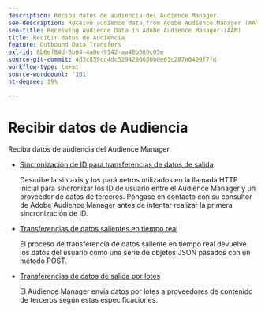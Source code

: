 ```yaml
---
description: Reciba datos de audiencia del Audience Manager.
seo-description: Receive audience data from Adobe Audience Manager (AAM).
seo-title: Receiving Audience Data in Adobe Audience Manager (AAM)
title: Recibir datos de Audiencia
feature: Outbound Data Transfers
exl-id: 8b6ef84d-6b04-4a0e-9142-aa48b586c05e
source-git-commit: 4d3c859cc4dc5294286680b0e63c287e0409f7fd
workflow-type: tm+mt
source-wordcount: '101'
ht-degree: 19%

---
```


# Recibir datos de Audiencia 

Reciba datos de audiencia del Audience Manager.

* [Sincronización de ID para transferencias de datos de salida](id-sync-outbound.md)

   Describe la sintaxis y los parámetros utilizados en la llamada HTTP inicial para sincronizar los ID de usuario entre el Audience Manager y un proveedor de datos de terceros. Póngase en contacto con su consultor de Adobe Audience Manager antes de intentar realizar la primera sincronización de ID.

* [Transferencias de datos salientes en tiempo real](real-time-outbound-transfers/real-time-outbound-transfers.md)

   El proceso de transferencia de datos saliente en tiempo real devuelve los datos del usuario como una serie de objetos JSON pasados con un método POST.

* [Transferencias de datos de salida por lotes ](batch-outbound-transfers/batch-outbound-overview.md)

   El Audience Manager envía datos por lotes a proveedores de contenido de terceros según estas especificaciones.
